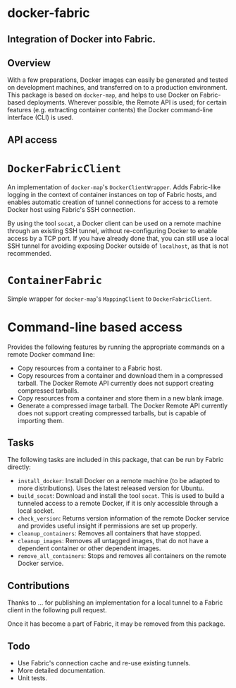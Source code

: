 docker-fabric
=============

Integration of Docker into Fabric.
----------------------------------

Overview
--------
With a few preparations, Docker images can easily be generated and tested on development
machines, and transferred on to a production environment.  This package is based on
`docker-map`, and helps to use Docker on Fabric-based deployments. Wherever possible, the
Remote API is used; for certain features (e.g. extracting container contents) the Docker
command-line interface (CLI) is used.

API access
----------

`DockerFabricClient`
====================
An implementation of `docker-map`'s `DockerClientWrapper`. Adds Fabric-like logging in
the context of container instances on top of Fabric hosts, and enables automatic
creation of tunnel connections for access to a remote Docker host using Fabric's SSH
connection.

By using the tool `socat`, a Docker client can be used on a remote machine through an
existing SSH tunnel, without re-configuring Docker to enable access by a TCP port. If you
have already done that, you can still use a local SSH tunnel for avoiding exposing
Docker outside of `localhost`, as that is not recommended.

`ContainerFabric`
=================
Simple wrapper for `docker-map`'s `MappingClient` to `DockerFabricClient`.

Command-line based access
=========================
Provides the following features by running the appropriate commands on a remote Docker
command line:
* Copy resources from a container to a Fabric host.
* Copy resources from a container and download them in a compressed tarball. The Docker
Remote API currently does not support creating compressed tarballs.
* Copy resources from a container and store them in a new blank image.
* Generate a compressed image tarball. The Docker Remote API currently does not support
creating compressed tarballs, but is capable of importing them.

Tasks
-----
The following tasks are included in this package, that can be run by Fabric directly:
* `install_docker`: Install Docker on a remote machine (to be adapted to more
distributions). Uses the latest released version for Ubuntu.
* `build_socat`: Download and install the tool `socat`. This is used to build a tunneled
access to a remote Docker, if it is only accessible through a local socket.
* `check_version`: Returns version information of the remote Docker service and provides
useful insight if permissions are set up properly.
* `cleanup_containers`: Removes all containers that have stopped.
* `cleanup_images`: Removes all untagged images, that do not have a dependent container
or other dependent images.
* `remove_all_containers`: Stops and removes all containers on the remote Docker service.


Contributions
-------------
Thanks to ... for publishing an implementation for a local tunnel to a Fabric client
in the following pull request.

Once it has become a part of Fabric, it may be removed from this package.


Todo
----
* Use Fabric's connection cache and re-use existing tunnels.
* More detailed documentation.
* Unit tests.
